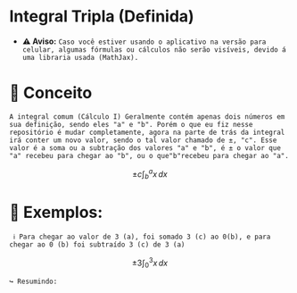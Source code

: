 # Integral Tripla (Definida)
* **⚠️ Aviso:**
``
Caso você estiver usando o aplicativo na versão para celular, algumas fórmulas ou cálculos não serão visíveis, devido á uma libraria usada (MathJax).
``
#  📖 Conceito
`
 A integral comum (Cálculo I) Geralmente contém apenas dois números em sua definição, sendo eles "a" e "b".
   Porém o que eu fiz nesse repositório é mudar completamente, agora na parte de trás da integral irá conter um novo valor, sendo o tal valor chamado de ±, "c".
   Esse valor é a soma ou a subtração dos valores "a" e "b", é ± o valor que "a" recebeu para chegar ao "b", ou o que"b"recebeu para chegar ao "a".
`

$$ \pm c \int_{b}^{a} x \, dx $$

# 🤔 Exemplos:

` ℹ Para chegar ao valor de 3 (a), foi somado 3 (c) ao 0(b), e para chegar ao 0 (b) foi subtraído 3 (c) de 3 (a)`



$$ \pm 3 \int_{0}^{3} x \, dx $$

` ↪ Resumindo:
`

